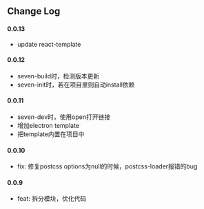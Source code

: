 ## Change Log

#### 0.0.13
* update react-template

#### 0.0.12
* seven-build时，检测版本更新
* seven-init时，若在项目里则自动install依赖

#### 0.0.11
* seven-dev时，使用open打开链接
* 增加electron template
* 把template内置在项目中

#### 0.0.10
* fix: 修复postcss options为null的时候，postcss-loader报错的bug

#### 0.0.9
* feat: 拆分模块，优化代码
